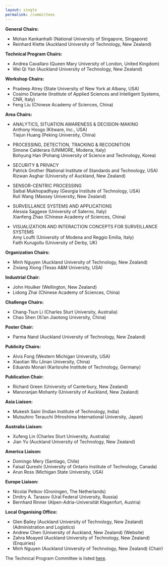 ```yaml
---
layout: single
permalink: /committees
---
```

**General Chairs:**
- Mohan Kankanhalli (National University of Singapore, Singapore)
- Reinhard Klette (Auckland University of Technology, New Zealand)

**Technical Program Chairs:**
- Andrea Cavallaro (Queen Mary University of London, United Kingdom)
- Wei Qi Yan (Auckland University of Technology, New Zealand)

**Workshop Chairs:**
- Pradeep Atrey (State University of New York at Albany, USA)
- Cosimo Distante (Institute of Applied Sciences and Intelligent Systems, CNR, Italy)
- Feng Liu (Chinese Academy of Sciences, China)

**Area Chairs:**
- ANALYTICS, SITUATION AWARENESS & DECISION-MAKING<br/>
Anthony Hoogs (Kitware, Inc., USA)<br/>
Tiejun Huang (Peking University, China)

- PROCESSING, DETECTION, TRACKING & RECOGNITION<br/>
Simone Calderara (UNIMORE, Modena, Italy)<br/>
Bohyung Han (Pohang University of Science and Technology, Korea)

- SECURITY & PRIVACY<br/>
Patrick Grother (National Institute of Standards and Technology, USA)<br/>
Rizwan Asghar (University of Auckland, New Zealand)

- SENSOR-CENTRIC PROCESSING<br/>
Saibal Mukhopadhyay (Georgia Institute of Technology, USA)<br/>
Ruli Wang (Massey University, New Zealand)

- SURVEILLANCE SYSTEMS AND APPLICATIONS<br/>
Alessia Saggese (University of Salerno, Italy)<br/>
Xianfeng Zhao (Chinese Academy of Sciences, China)

- VISUALIZATION AND INTERACTION CONCEPTS FOR SURVEILLANCE SYSTEMS<br/>
Amy Loufti (University of Modena and Reggio Emilia, Italy)<br/>
Faith Kurugollu (University of Derby, UK)

**Organization Chairs:**
- Minh Nguyen (Auckland University of Technology, New Zealand)
- Zixiang Xiong (Texas A&M University, USA)

**Industrial Chair:**
- John Houlker (Wellington, New Zealand)
- Lidong Zhai (Chinese Academy of Sciences, China)

**Challenge Chairs:**
- Chang-Tsun Li (Charles Sturt University, Australia)
- Chao Shen (Xi’an Jiaotong University, China)

**Poster Chair:**
- Parma Nand (Auckland University of Technology, New Zealand)

**Publicity Chairs:**
- Alvis Fong (Western Michigan University, USA)
- Xiaotian Wu (Jinan University, China)
- Eduardo Monari (Karlsruhe Institute of Technology, Germany)

**Publication Chair:**
- Richard Green (University of Canterbury, New Zealand)
- Manoranjan Mohanty (University of Auckland, New Zealand)

**Asia Liaison:**
- Mukesh Saini (Indian Institute of Technology, India)
- Mutsuhiro Terauchi (Hiroshima International University, Japan)

**Australia Liaison:**
- Xufeng Lin (Charles Sturt University, Australia)
- Jian Yu (Auckland University of Technology, New Zealand)

**America Liaison:**
- Domingo Mery (Santiago, Chile)
- Faisal Qureshi (University of Ontario Institute of Technology, Canada)
- Arun Ross (Michigan State University, USA)

**Europe Liaison:**
- Nicolai Petkov (Groningen, The Netherlands)
- Dmitry A. Tarasov (Ural Federal University, Russia)
- Bernhard Rinner (Alpen-Adria-Universität Klagenfurt, Austria)

**Local Organising Office:**
- Glen Bailey (Auckland University of Technology, New Zealand) (Administration and Logistics)
- Andrew Chen (University of Auckland, New Zealand) (Website)
- Zahra Moayed (Auckland University of Technology, New Zealand) (Enquiries)
- Minh Nguyen (Auckland University of Technology, New Zealand) (Chair)

The Technical Program Committee is listed <a href="/reviewers">here</a>.
